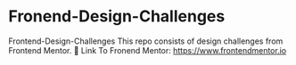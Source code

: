 # Fronend-Design-Challenges

Frontend-Design-Challenges This repo consists of design challenges from Frontend Mentor. 🔗 Link To Fronend Mentor: https://www.frontendmentor.io
